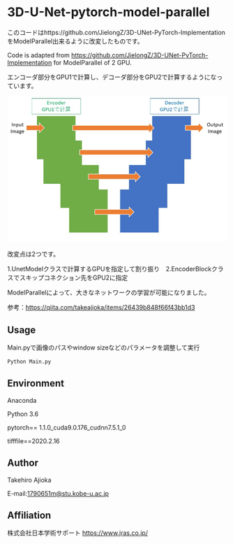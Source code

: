 # 3D-U-Net-pytorch-model-parallel
このコードはhttps://github.com/JielongZ/3D-UNet-PyTorch-Implementation をModelParallel出来るように改変したものです。

Code is adapted from https://github.com/JielongZ/3D-UNet-PyTorch-Implementation for ModelParallel of 2 GPU.

エンコーダ部分をGPU1で計算し、デコーダ部分をGPU2で計算するようになっています。

<img src="u-net.jpg" width="1000" align="below">

改変点は2つです。

1.UnetModelクラスで計算するGPUを指定して割り振り　2.EncoderBlockクラスでスキップコネクション先をGPU2に指定

ModelParallelによって、大きなネットワークの学習が可能になりました。

参考：https://qiita.com/takeajioka/items/26439b848f66f43bb1d3

## Usage
Main.pyで画像のパスやwindow sizeなどのパラメータを調整して実行
```sh
Python Main.py
```

## Environment
Anaconda

Python 3.6

pytorch== 1.1.0_cuda9.0.176_cudnn7.5.1_0

tifffile==2020.2.16

## Author
Takehiro Ajioka

E-mail:1790651m@stu.kobe-u.ac.jp

## Affiliation
株式会社日本学術サポート
https://www.jras.co.jp/
